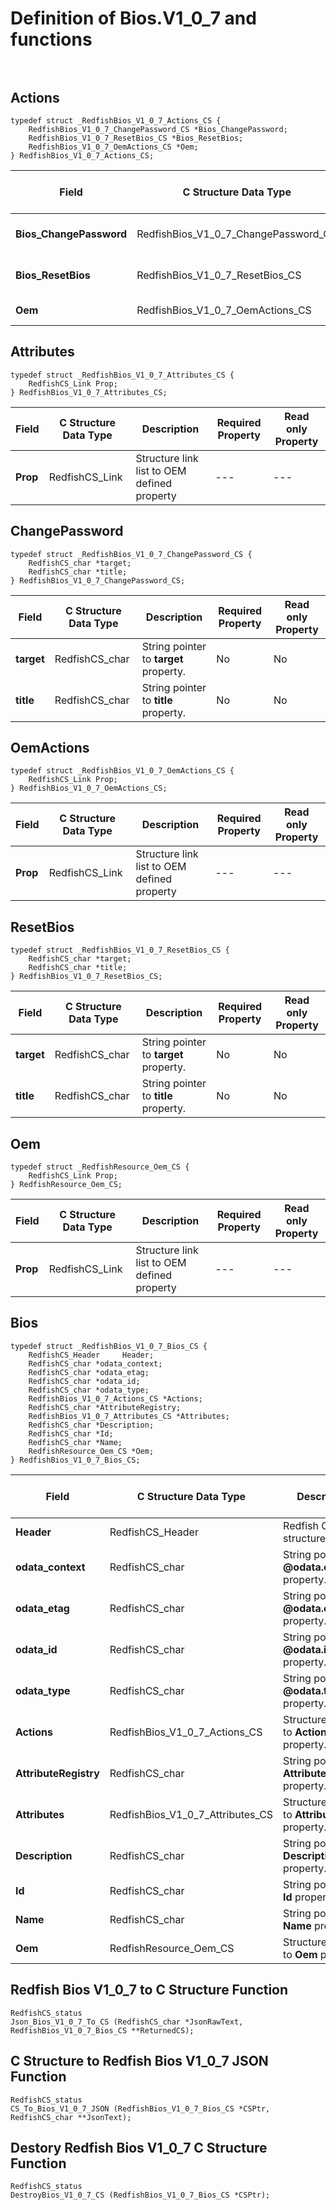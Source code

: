 # Definition of Bios.V1_0_7 and functions<br><br>

## Actions
    typedef struct _RedfishBios_V1_0_7_Actions_CS {
        RedfishBios_V1_0_7_ChangePassword_CS *Bios_ChangePassword;
        RedfishBios_V1_0_7_ResetBios_CS *Bios_ResetBios;
        RedfishBios_V1_0_7_OemActions_CS *Oem;
    } RedfishBios_V1_0_7_Actions_CS;

|Field |C Structure Data Type|Description |Required Property|Read only Property
| ---  | --- | --- | --- | ---
|**Bios_ChangePassword**|RedfishBios_V1_0_7_ChangePassword_CS| Structure points to **#Bios.ChangePassword** property.| No| No
|**Bios_ResetBios**|RedfishBios_V1_0_7_ResetBios_CS| Structure points to **#Bios.ResetBios** property.| No| No
|**Oem**|RedfishBios_V1_0_7_OemActions_CS| Structure points to **Oem** property.| No| No


## Attributes
    typedef struct _RedfishBios_V1_0_7_Attributes_CS {
        RedfishCS_Link Prop;
    } RedfishBios_V1_0_7_Attributes_CS;

|Field |C Structure Data Type|Description |Required Property|Read only Property
| ---  | --- | --- | --- | ---
|**Prop**|RedfishCS_Link| Structure link list to OEM defined property| ---| ---


## ChangePassword
    typedef struct _RedfishBios_V1_0_7_ChangePassword_CS {
        RedfishCS_char *target;
        RedfishCS_char *title;
    } RedfishBios_V1_0_7_ChangePassword_CS;

|Field |C Structure Data Type|Description |Required Property|Read only Property
| ---  | --- | --- | --- | ---
|**target**|RedfishCS_char| String pointer to **target** property.| No| No
|**title**|RedfishCS_char| String pointer to **title** property.| No| No


## OemActions
    typedef struct _RedfishBios_V1_0_7_OemActions_CS {
        RedfishCS_Link Prop;
    } RedfishBios_V1_0_7_OemActions_CS;

|Field |C Structure Data Type|Description |Required Property|Read only Property
| ---  | --- | --- | --- | ---
|**Prop**|RedfishCS_Link| Structure link list to OEM defined property| ---| ---


## ResetBios
    typedef struct _RedfishBios_V1_0_7_ResetBios_CS {
        RedfishCS_char *target;
        RedfishCS_char *title;
    } RedfishBios_V1_0_7_ResetBios_CS;

|Field |C Structure Data Type|Description |Required Property|Read only Property
| ---  | --- | --- | --- | ---
|**target**|RedfishCS_char| String pointer to **target** property.| No| No
|**title**|RedfishCS_char| String pointer to **title** property.| No| No


## Oem
    typedef struct _RedfishResource_Oem_CS {
        RedfishCS_Link Prop;
    } RedfishResource_Oem_CS;

|Field |C Structure Data Type|Description |Required Property|Read only Property
| ---  | --- | --- | --- | ---
|**Prop**|RedfishCS_Link| Structure link list to OEM defined property| ---| ---


## Bios
    typedef struct _RedfishBios_V1_0_7_Bios_CS {
        RedfishCS_Header     Header;
        RedfishCS_char *odata_context;
        RedfishCS_char *odata_etag;
        RedfishCS_char *odata_id;
        RedfishCS_char *odata_type;
        RedfishBios_V1_0_7_Actions_CS *Actions;
        RedfishCS_char *AttributeRegistry;
        RedfishBios_V1_0_7_Attributes_CS *Attributes;
        RedfishCS_char *Description;
        RedfishCS_char *Id;
        RedfishCS_char *Name;
        RedfishResource_Oem_CS *Oem;
    } RedfishBios_V1_0_7_Bios_CS;

|Field |C Structure Data Type|Description |Required Property|Read only Property
| ---  | --- | --- | --- | ---
|**Header**|RedfishCS_Header|Redfish C structure header|---|---
|**odata_context**|RedfishCS_char| String pointer to **@odata.context** property.| No| No
|**odata_etag**|RedfishCS_char| String pointer to **@odata.etag** property.| No| No
|**odata_id**|RedfishCS_char| String pointer to **@odata.id** property.| Yes| No
|**odata_type**|RedfishCS_char| String pointer to **@odata.type** property.| Yes| No
|**Actions**|RedfishBios_V1_0_7_Actions_CS| Structure points to **Actions** property.| No| No
|**AttributeRegistry**|RedfishCS_char| String pointer to **AttributeRegistry** property.| No| Yes
|**Attributes**|RedfishBios_V1_0_7_Attributes_CS| Structure points to **Attributes** property.| No| No
|**Description**|RedfishCS_char| String pointer to **Description** property.| No| Yes
|**Id**|RedfishCS_char| String pointer to **Id** property.| Yes| Yes
|**Name**|RedfishCS_char| String pointer to **Name** property.| Yes| Yes
|**Oem**|RedfishResource_Oem_CS| Structure points to **Oem** property.| No| No
## Redfish Bios V1_0_7 to C Structure Function
    RedfishCS_status
    Json_Bios_V1_0_7_To_CS (RedfishCS_char *JsonRawText, RedfishBios_V1_0_7_Bios_CS **ReturnedCS);

## C Structure to Redfish Bios V1_0_7 JSON Function
    RedfishCS_status
    CS_To_Bios_V1_0_7_JSON (RedfishBios_V1_0_7_Bios_CS *CSPtr, RedfishCS_char **JsonText);

## Destory Redfish Bios V1_0_7 C Structure Function
    RedfishCS_status
    DestroyBios_V1_0_7_CS (RedfishBios_V1_0_7_Bios_CS *CSPtr);


